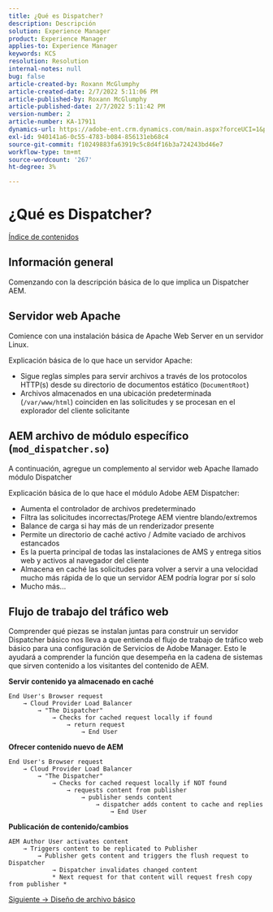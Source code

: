 ```yaml
---
title: ¿Qué es Dispatcher?
description: Descripción
solution: Experience Manager
product: Experience Manager
applies-to: Experience Manager
keywords: KCS
resolution: Resolution
internal-notes: null
bug: false
article-created-by: Roxann McGlumphy
article-created-date: 2/7/2022 5:11:06 PM
article-published-by: Roxann McGlumphy
article-published-date: 2/7/2022 5:11:42 PM
version-number: 2
article-number: KA-17911
dynamics-url: https://adobe-ent.crm.dynamics.com/main.aspx?forceUCI=1&pagetype=entityrecord&etn=knowledgearticle&id=35d146ef-3888-ec11-93b0-0022480837ff
exl-id: 940141a6-0c55-4783-b084-856131eb68c4
source-git-commit: f10249883fa63919c5c8d4f16b3a724243bd46e7
workflow-type: tm+mt
source-wordcount: '267'
ht-degree: 3%

---
```



# ¿Qué es Dispatcher?

[Índice de contenidos](https://experienceleague.adobe.com/docs/experience-cloud-kcs/kbarticles/KA-17490.html)

## Información general

Comenzando con la descripción básica de lo que implica un Dispatcher AEM.

## Servidor web Apache

Comience con una instalación básica de Apache Web Server en un servidor Linux.

Explicación básica de lo que hace un servidor Apache:

- Sigue reglas simples para servir archivos a través de los protocolos HTTP(s) desde su directorio de documentos estático (`DocumentRoot`)
- Archivos almacenados en una ubicación predeterminada (`/var/www/html`) coinciden en las solicitudes y se procesan en el explorador del cliente solicitante




## AEM archivo de módulo específico (`mod_dispatcher.so`)

A continuación, agregue un complemento al servidor web Apache llamado módulo Dispatcher

Explicación básica de lo que hace el módulo Adobe AEM Dispatcher:

- Aumenta el controlador de archivos predeterminado
- Filtra las solicitudes incorrectas/Protege AEM vientre blando/extremos
- Balance de carga si hay más de un renderizador presente
- Permite un directorio de caché activo / Admite vaciado de archivos estancados
- Es la puerta principal de todas las instalaciones de AMS y entrega sitios web y activos al navegador del cliente
- Almacena en caché las solicitudes para volver a servir a una velocidad mucho más rápida de lo que un servidor AEM podría lograr por sí solo
- Mucho más...

## Flujo de trabajo del tráfico web

Comprender qué piezas se instalan juntas para construir un servidor Dispatcher básico nos lleva a que entienda el flujo de trabajo de tráfico web básico para una configuración de Servicios de Adobe Manager.
Esto le ayudará a comprender la función que desempeña en la cadena de sistemas que sirven contenido a los visitantes del contenido de AEM.

<b>Servir contenido ya almacenado en caché</b>

```
End User's Browser request 
    → Cloud Provider Load Balancer 
        → "The Dispatcher" 
            → Checks for cached request locally if found 
                → return request 
                    → End User
```

<b>Ofrecer contenido nuevo de AEM</b>

```
End User's Browser request 
    → Cloud Provider Load Balancer 
        → "The Dispatcher" 
            → Checks for cached request locally if NOT found 
                → requests content from publisher 
                    → publisher sends content 
                        → dispatcher adds content to cache and replies 
                            → End User
```

<b>Publicación de contenido/cambios</b>

```
AEM Author User activates content 
    → Triggers content to be replicated to Publisher 
        → Publisher gets content and triggers the flush request to Dispatcher 
            → Dispatcher invalidates changed content 
            * Next request for that content will request fresh copy from publisher *
```

[Siguiente -> Diseño de archivo básico](https://experienceleague.adobe.com/docs/experience-cloud-kcs/kbarticles/KA-17502.html)